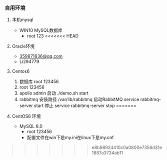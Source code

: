 ### 自用环境

1. 本机mysql
   * WIN10  MySQL数据库
     * root  123
<<<<<<< HEAD
2. Oracle环境
   * 359871636@qq.com
   * Li294779
3. Centos6 
   1. 数据库  root 123456
   2. root   123456
   3. apollo  admin  启动  ./demo.sh start
   4. rabbitmq 安装路径 /var/lib/rabbitmq   启动RabbitMQ  service rabbitmq-server start  停止  service rabbitmq-server stop
=======

2. CentOS6 环境
   * MySQL 8.0
     * root 123456
     * 配置文件在win下是my.ini在linux下是my.cnf

>>>>>>> e8b98924410c0a0800e7356d31e1887a3734ab11
